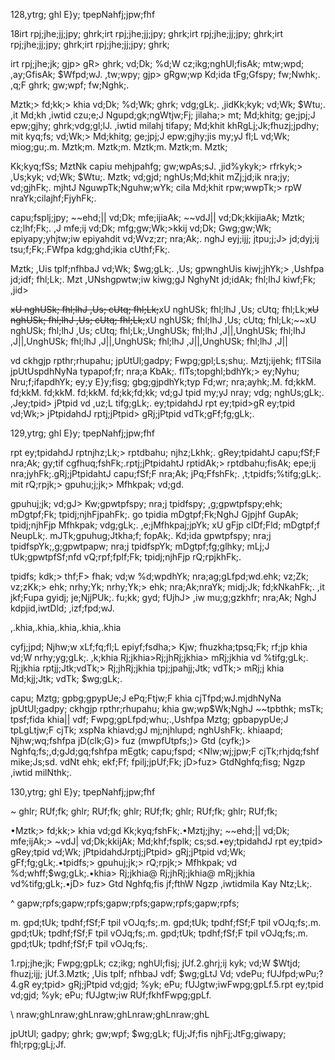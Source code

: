 128,ytrg; ghl E}y; tpepNahfj;jpw;fhf

18irt rpj;jhe;jj;jpy; ghrk;irt rpj;jhe;jj;jpy; ghrk;irt rpj;jhe;jj;jpy; ghrk;irt rpj;jhe;jj;jpy; ghrk;irt rpj;jhe;jj;jpy; ghrk;

irt rpj;jhe;jk; gjp> gR> ghrk; vd;Dk; %d;W cz;ikg;nghUl;fisAk; mtw;wpd; ,ay;GfisAk; $Wfpd;wJ. ,tw;wpy; gjp> gRgw;wp Kd;ida tFg;Gfspy; fw;Nwhk;. ,q;F ghrk; gw;wpf; fw;Nghk;.

Mztk;> fd;kk;> khia vd;Dk; %d;Wk; ghrk; vdg;gLk;. ,jidKk;kyk; vd;Wk; $Wtu;. ,it Md;kh ,iwtid czu;e;J Ngupd;gk;ngWtjw;Fj; jilaha;> mt; Md;khitg; ge;jpj;J epw;gjhy; ghrk;vdg;gl;lJ. ,iwtid milahj tifapy; Md;khit khRgLj;Jk;fhuzj;jpdhy; mit kyq;fs; vd;Wk;> Md;khitg; ge;jpj;J epw;gjhy;jis my;yJ fl;L vd;Wk; miog;gu;.m. Mztk;m. Mztk;m. Mztk;m. Mztk;m. Mztk;

Kk;kyq;fSs; MztNk capiu mehjpahfg; gw;wpAs;sJ. ,jid%ykyk;> rfrkyk;> ,Us;kyk; vd;Wk; $Wtu;. Mztk; vd;gjd; nghUs;Md;khit mZj;jd;ik nra;jy; vd;gjhFk;. mjhtJ NguwpTk;Nguhw;wYk; cila Md;khit rpw;wwpTk;> rpW nraYk;cilajhf;FjyhFk;.

capu;fsplj;jpy; ~~ehd;|| vd;Dk; mfe;ijiaAk; ~~vdJ|| vd;Dk;kkijiaAk; Mztk; cz;lhf;Fk;. ,J mfe;ij vd;Dk; mfg;gw;Wk;>kkij vd;Dk; Gwg;gw;Wk; epiyapy;yhjtw;iw epiyahdit vd;Wvz;zr; nra;Ak;. nghJ eyj;ijj; jtpu;j;J> jd;dyj;ij tsu;f;Fk;.FWfpa kdg;ghd;ikia cUthf;Fk;.

Mztk; ,Uis tplf;nfhbaJ vd;Wk; $wg;gLk;. ,Us; gpwnghUis kiwj;jhYk;> ,Ushfpa jd;idf; fhl;Lk;. Mzt ,UNshgpwtw;iw kiwg;gJ NghyNt jd;idAk; fhl;lhJ kiwf;Fk; ,jid>

~~xU nghUSk; fhl;lhJ ,Us; cUtq; fhl;Lk;~~xU nghUSk; fhl;lhJ ,Us; cUtq; fhl;Lk;~~xU nghUSk; fhl;lhJ ,Us; cUtq; fhl;Lk;~~xU nghUSk; fhl;lhJ ,Us; cUtq; fhl;Lk;~~xU nghUSk; fhl;lhJ ,Us; cUtq; fhl;Lk;,UnghUSk; fhl;lhJ ,J||,UnghUSk; fhl;lhJ ,J||,UnghUSk; fhl;lhJ ,J||,UnghUSk; fhl;lhJ ,J||,UnghUSk; fhl;lhJ ,J||

vd ckhgjp rpthr;rhupahu; jpUtUl;gadpy; Fwpg;gpl;Ls;shu;. Mztj;ijehk; flTSila jpUtUspdhNyNa typapof;fr; nra;a KbAk;. flTs;topghl;bdhYk;> ey;Nyhu; Nru;f;ifapdhYk; ey;y E}y;fisg; gbg;gjpdhYk;typ Fd;wr; nra;ayhk;.M. fd;kkM. fd;kkM. fd;kkM. fd;kkM. fd;kk;fd;kk; vd;gJ tpid my;yJ nray; vdg; nghUs;gLk;. ,Jey;tpid> jPtpid vd ,uz;L tifg;gLk;. ey;tpidahdJ rpt ey;tpid>gR ey;tpid vd;Wk;> jPtpidahdJ rptj;jPtpid> gRj;jPtpid vdTk;gFf;fg;gLk;.

129,ytrg; ghl E}y; tpepNahfj;jpw;fhf

rpt ey;tpidahdJ rptnjhz;Lk;> rptdbahu; njhz;Lkhk;. gRey;tpidahtJ capu;fSf;F nra;Ak; gy;tif cgfhuq;fshFk;.rptj;jPtpidahtJ rptidAk;> rptdbahu;fisAk; epe;ij nra;jyhFk;.gRj;jPtpidahtJ capu;fSf;F nra;Ak; jPq;FfshFk;. ,t;tpidfs;%tifg;gLk;. mit rQ;rpjk;> gpuhu;j;jk;> Mfhkpak; vd;gd.

gpuhuj;jk; vd;gJ> Kw;gpwtpfspy; nra;j tpidfspy; ,g;gpwtpfspy;ehk; mDgtpf;Fk; tpidj;njhFjpahFk;. go tpidia mDgtpf;Fk;NghJ Gjpjhf GupAk; tpidj;njhFjp Mfhkpak; vdg;gLk;. ,e;jMfhkpaj;jpYk; xU gFjp clDf;Fld; mDgtpf;f NeupLk;. mJTk;gpuhug;Jtkha;f; fopAk;. Kd;ida gpwtpfspy; nra;j tpidfspYk;,g;gpwtpapw; nra;j tpidfspYk; mDgtpf;fg;glhky; mLj;J tUk;gpwtpfSf;nfd vQ;rpf;fplf;Fk; tpidj;njhFjp rQ;rpjkhFk;.

tpidfs; kdk;> thf;F> fhak; vd;w %d;wpdhYk; nra;ag;gLfpd;wd.ehk; vz;Zk; vz;zKk;> ehk; nrhy;Yk; nrhy;Yk;> ehk; nra;Ak;nraYk; midj;Jk; fd;kNkahFk;. ,it jkf;Fupa gyidj; je;NjjPUk;. fu;kk; gyd; fUjhJ> ,iw mu;g;gzkhfr; nra;Ak; NghJ kdpjid,iwtDld; ,izf;fpd;wJ.

,.khia,.khia,.khia,.khia,.khia

cyfj;jpd; Njhw;w xLf;fq;fl;L epiyf;fsdha;> Kjw; fhuzkha;tpsq;Fk; rf;jp khia vd;W nrhy;yg;gLk;. ,k;khia Rj;jkhia>Rj;jhRj;jkhia> mRj;jkhia vd %tifg;gLk;. Rj;jkhia rptjj;Jtk;vdTk;> Rj;jhRj;jkhia tpj;jpahjj;Jtk; vdTk;> mRj;j khia Md;kjj;Jtk; vdTk; $wg;gLk;.

capu; Mztg; gpbg;gpypUe;J ePq;Ftjw;F khia cjTfpd;wJ.mjdhNyNa jpUtUl;gadpy; ckhgjp rpthr;rhupahu; khia gw;wp$Wk;NghJ ~~tpbthk; msTk; tpsf;fida khia|| vdf; Fwpg;gpLfpd;whu;.,Ushfpa Mztg; gpbapypUe;J tpLgLtjw;F cjTk; xspNa khiavd;gJ mj;njhlupd; nghUshFk;. khiaapd; Njhw;wq;fshfpa jD(clk;G)> fuz (mwpfUtpfs;)> Gtd (cyfk;)> Nghfq;fs;,d;gJd;gq;fshfpa mEgtk; capu;fspd; <Nlw;wj;jpw;F cjTk;rhjdq;fshf mike;Js;sd. vdNt ehk; ekf;Ff; fpilj;jpUf;Fk; jD>fuz> GtdNghfq;fisg; Ngzp ,iwtid milNthk;.

130,ytrg; ghl E}y; tpepNahfj;jpw;fhf

~ ghlr; RUf;fk; ghlr; RUf;fk; ghlr; RUf;fk; ghlr; RUf;fk; ghlr; RUf;fk;

•Mztk;> fd;kk;> khia vd;gd Kk;kyq;fshFk;.•Mztj;jhy; ~~ehd;|| vd;Dk; mfe;ijAk;> ~vdJ| vd;Dk;kkijAk; Md;khf;fsplk; cs;sd.•ey;tpidahdJ rpt ey;tpid> gRey;tpid vd;Wk; jPtpidahdJrptj;jPtpid> gRj;jPtpid vd;Wk; gFf;fg;gLk;.•tpidfs;> gpuhuj;jk;> rQ;rpjk;> Mfhkpak; vd %d;whff;$wg;gLk;.•khia> Rj;jkhia@ Rj;jhRj;jkhia@ mRj;jkhia vd%tifg;gLk;.•jD> fuz> Gtd Nghfq;fis jf;fthW Ngzp ,iwtidmila Kay Ntz;Lk;.

^ gapw;rpfs;gapw;rpfs;gapw;rpfs;gapw;rpfs;gapw;rpfs;

m. gpd;tUk; tpdhf;fSf;F tpil vOJq;fs;.m. gpd;tUk; tpdhf;fSf;F tpil vOJq;fs;.m. gpd;tUk; tpdhf;fSf;F tpil vOJq;fs;.m. gpd;tUk; tpdhf;fSf;F tpil vOJq;fs;.m. gpd;tUk; tpdhf;fSf;F tpil vOJq;fs;.

1.rpj;jhe;jk; Fwpg;gpLk; cz;ikg; nghUl;fisj; jUf.2.ghrj;ij kyk; vd;W $Wtjd; fhuzj;ijj; jUf.3.Mztk; ,Uis tplf; nfhbaJ vdf; $wg;gLtJ Vd; vdePu; fUJfpd;wPu;?4.gR ey;tpid> gRj;jPtpid vd;gjd; %yk; ePu; fUJgtw;iwFwpg;gpLf.5.rpt ey;tpid vd;gjd; %yk; ePu; fUJgtw;iw RUf;fkhfFwpg;gpLf.

\ nraw;ghLnraw;ghLnraw;ghLnraw;ghLnraw;ghL

jpUtUl; gadpy; ghrk; gw;wpf; $wg;gLk; fUj;Jf;fis njhFj;JtFg;giwapy; fhl;rpg;gLj;Jf.
